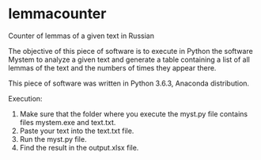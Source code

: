# lemmacounter
Counter of lemmas of a given text in Russian

The objective of this piece of software is to execute in Python the software Mystem
to analyze a given text and generate a table containing a list of all lemmas of the text
and the numbers of times they appear there.

This piece of software was written in Python 3.6.3, Anaconda distribution.

Execution:
1. Make sure that the folder where you execute the myst.py file contains files
	mystem.exe and text.txt.
2. Paste your text into the text.txt file.
3. Run the myst.py file.
4. Find the result in the output.xlsx file.
